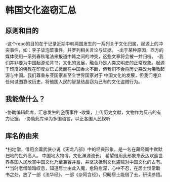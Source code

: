 韩国文化盗窃汇总
=======

原则和目的
---
-这个repo的目的在于记录近期中韩两国发生的一系列关于文化归属，起源上的冲突事件，如：李子柒泡菜事件，并罗列相关言论与证据。
-出于某种原因，西方的媒体使用一系列春秋笔法来报道中韩之间的冲突，这些文章将会被一并归档。
-我们并非要为中国起源论背书，文化的发展，融合乃是人类文明史的正常现象。起源于印度的佛教在印度业已式微而在中国香火不断，但我们不会将历史篡改为佛教起源与中国。我们尊重东亚国家甚至全世界国家对于
中国文化的发展，但我们唾弃任何试图篡改历史，将他国人民的智慧结晶窃为己有的文化盗贼行为。

我能做什么？
---
-协助编辑此库，汇总发生的盗窃事件
-收集，上传历史文献，文物作为反击的有力证据。
-协助此库译为多国语言，以正各国人民视听

库名的由来
---
*扫地僧，借用金庸武侠小说《天龙八部》中的经典形象，是一名在藏经阁中默默扫地的世外高人。 中国地大物博，文化渊源流长。 希望借用此形象来表达欢迎世界各国人民欣赏中国文化乃至兼容并蓄，并坚决抵制文化盗贼对中国文化的占有。
**当时老僧暗暗叹息，知道居士由此入魔，愈陷愈深，心中不忍，在居士惯常取书之处，放了一部《法华经》，一部《杂阿含经》，只盼居士能借了去，研读参悟。
